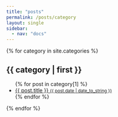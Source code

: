 ```yaml
---
title: "posts"
permalink: /posts/category
layout: single
sidebar:
  - nav: "docs"
---
```

<div class="tags-expo">
  <div class="tags-expo-section">
    {% for category in site.categories %}
    <h2 id="{{ category[0] | slugify }}">{{ category | first }}</h2>
    <ul class="tags-expo-posts">
      {% for post in category[1] %}
        <a class="post-title" href="{{ site.baseurl }}{{ post.url }}" id="{{post.url}}">
      <li>
        {{ post.title }}
      <small class="post-date">{{ post.date | date_to_string }}</small>
      </li>
      </a>
      {% endfor %}
    </ul>
    {% endfor %}
  </div>
</div>

<script>
    document.getElementsByClassName('tags-expo-section')[0].addEventListener('click', (event)=>{
    alert(event.);
    event.preventDefault();
    });
</script>
